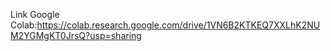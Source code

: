 Link Google Colab:https://colab.research.google.com/drive/1VN6B2KTKEQ7XXLhK2NUM2YGMgKT0JrsQ?usp=sharing
